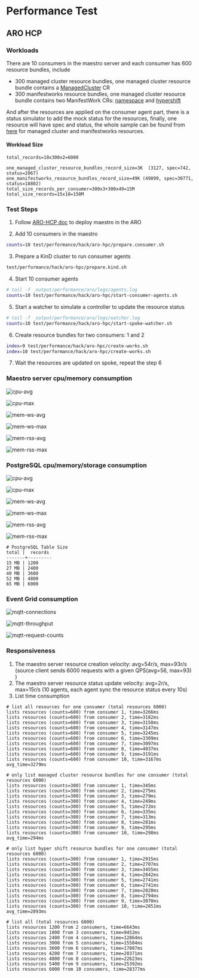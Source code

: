 # Performance Test

## ARO HCP

### Workloads

There are 10 consumers in the maestro server and each consumer has 600 resource bundles, include

- 300 managed cluster resource bundles, one managed cluster resource bundle contains a [ManagedCluster](./pkg/hub/workloads/manifests/aro-hpc/managedcluster.yaml) CR
- 300 manifestworks resource bundles, one managed cluster resource bundle contains two ManifestWork CRs: [namespace](./pkg/hub/workloads/manifests/aro-hpc/manifestwork.namespace.yaml) and [hypershift](./pkg/hub/workloads/manifests/aro-hpc/manifestwork.hypershift.yaml)

And after the resources are applied on the consumer agent part, there is a status simulator to add the mock status for the resources, finally, one resource will have spec and status, the whole sample can be found from [here](https://drive.google.com/file/d/1OXJX_RFsMqvHgVmroR1XiOAU6LrNYF0y/view?usp=sharing) for managed cluster and manifestworks resources.

#### Workload Size

```
total_records=10x300x2=6000

one_managed_cluster_resource_bundles_record_size=3K  (3127, spec=742, status=2067)
one_manifestworks_resource_bundles_record_size=49K (49899, spec=30771, status=18802)
total_size_records_per_consumer=300x3+300x49=15M
total_size_records=15x10=150M
```

### Test Steps

1. Follow [ARO-HCP doc](https://github.com/Azure/ARO-HCP/blob/38b459d9e88898d79780e6aa0eacb841828aab07/dev-infrastructure/docs/development-setup.md#maestro-infrastructure) to deploy maestro in the ARO

2. Add 10 consumers in the maestro 

```sh
counts=10 test/performance/hack/aro-hpc/prepare.consumer.sh
```

3. Prepare a KinD cluster to run consumer agents

```sh
test/performance/hack/aro-hpc/prepare.kind.sh
```

4. Start 10 consumer agents

```sh
# tail -f _output/performance/aro/logs/agents.log
counts=10 test/performance/hack/aro-hpc/start-consumer-agents.sh
```

5. Start a watcher to simulate a controller to update the resource status

```sh
# tail -f _output/performance/aro/logs/watcher.log
counts=10 test/performance/hack/aro-hpc/start-spoke-watcher.sh
```

6. Create resource bundles for two consumers: 1 and 2

```sh
index=9 test/performance/hack/aro-hpc/create-works.sh
index=10 test/performance/hack/aro-hpc/create-works.sh
```

7. Wait the resources are updated on spoke, repeat the step 6 

### Maestro server cpu/memory consumption

![cpu-avg](./result/aro-hpc/resource-usage/cpu-mem/svc-cpu-avg.png)

![cpu-max](./result/aro-hpc/resource-usage/cpu-mem/svc-cpu-max.png)

![mem-ws-avg](./result/aro-hpc/resource-usage/cpu-mem/svc-mem-ws-avg.png)

![mem-ws-max](./result/aro-hpc/resource-usage/cpu-mem/svc-mem-ws-max.png)

![mem-rss-avg](./result/aro-hpc/resource-usage/cpu-mem/svc-mem-avg.png)

![mem-rss-max](./result/aro-hpc/resource-usage/cpu-mem/svc-mem-max.png)

### PostgreSQL cpu/memory/storage consumption

![cpu-avg](./result/aro-hpc/resource-usage/cpu-mem/db-cpu-avg.png)

![cpu-max](./result/aro-hpc/resource-usage/cpu-mem/db-cpu-max.png)

![mem-ws-avg](./result/aro-hpc/resource-usage/cpu-mem/db-mem-ws-avg.png)

![mem-ws-max](./result/aro-hpc/resource-usage/cpu-mem/db-mem-ws-max.png)

![mem-rss-avg](./result/aro-hpc/resource-usage/cpu-mem/db-mem-avg.png)

![mem-rss-max](./result/aro-hpc/resource-usage/cpu-mem/db-mem-max.png)

```
# PostgreSQL Table Size
total |  records 
-------+---------
15 MB | 1200
27 MB | 2400
40 MB | 3600
52 MB | 4800
65 MB | 6000
```

### Event Grid consumption

![mqtt-connections](./result/aro-hpc/resource-usage/mqtt/conns.png)

![mqtt-throughput](./result/aro-hpc/resource-usage/mqtt/throughput.png)

![mqtt-request-counts](./result/aro-hpc/resource-usage/mqtt/req-counts.png)

### Responsiveness

1. The maestro server resource creation velocity: avg=54r/s, max=93r/s (source client sends 6000 requests with a given QPS(avg=56, max=93) )
2. The maestro server resource status update velocity: avg=2r/s, max=15r/s (10 agents, each agent sync the resource status every 10s)
3. List time consumption

```
# list all resources for one consumer (total resources 6000) 
lists resources (counts=600) from consumer 1, time=3266ms
lists resources (counts=600) from consumer 2, time=3182ms
lists resources (counts=600) from consumer 3, time=3158ms
lists resources (counts=600) from consumer 4, time=3147ms
lists resources (counts=600) from consumer 5, time=3245ms
lists resources (counts=600) from consumer 6, time=3309ms
lists resources (counts=600) from consumer 7, time=3097ms
lists resources (counts=600) from consumer 8, time=4037ms
lists resources (counts=600) from consumer 9, time=3191ms
lists resources (counts=600) from consumer 10, time=3167ms
avg_time=3279ms

# only list managed cluster resource bundles for one consumer (total resources 6000) 
lists resources (counts=300) from consumer 1, time=345ms
lists resources (counts=300) from consumer 2, time=275ms
lists resources (counts=300) from consumer 3, time=279ms
lists resources (counts=300) from consumer 4, time=249ms
lists resources (counts=300) from consumer 5, time=272ms
lists resources (counts=300) from consumer 6, time=335ms
lists resources (counts=300) from consumer 7, time=313ms
lists resources (counts=300) from consumer 8, time=281ms
lists resources (counts=300) from consumer 9, time=295ms
lists resources (counts=300) from consumer 10, time=298ms
avg_time=294ms

# only list hyper shift resource bundles for one consumer (total resources 6000) 
lists resources (counts=300) from consumer 1, time=2915ms
lists resources (counts=300) from consumer 2, time=2707ms
lists resources (counts=300) from consumer 3, time=3455ms
lists resources (counts=300) from consumer 4, time=2842ms
lists resources (counts=300) from consumer 5, time=2741ms
lists resources (counts=300) from consumer 6, time=2741ms
lists resources (counts=300) from consumer 7, time=2820ms
lists resources (counts=300) from consumer 8, time=2794ms
lists resources (counts=300) from consumer 9, time=3070ms
lists resources (counts=300) from consumer 10, time=2851ms
avg_time=2893ms

# list all (total resources 6000)
lists resources 1200 from 2 consumers, time=6643ms
lists resources 1800 from 3 consumers, time=9452ms
lists resources 2400 from 4 consumers, time=12864ms
lists resources 3000 from 5 consumers, time=15584ms
lists resources 3600 from 6 consumers, time=17807ms
lists resources 4200 from 7 consumers, time=20371ms
lists resources 4800 from 8 consumers, time=22623ms
lists resources 5400 from 9 consumers, time=25392ms
lists resources 6000 from 10 consumers, time=28377ms
```
